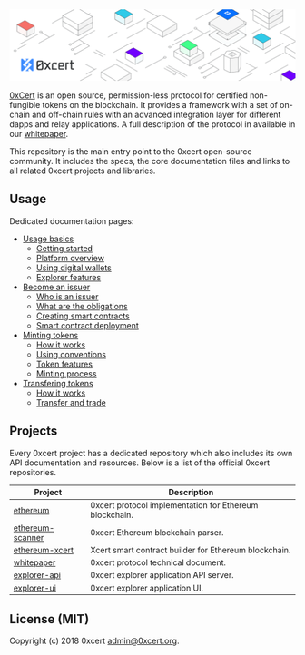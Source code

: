 <img src="assets/cover.png" />

[0xCert](https://0xcert.org) is an open source, permission-less protocol for certified non-fungible
tokens on the blockchain. It provides a framework with a set of on-chain and off-chain rules with an advanced integration layer for different dapps and relay applications. A full description of the protocol in available in our [whitepaper](https://0xcert.org/whitepaper.pdf).

This repository is the main entry point to the 0xcert open-source community. It includes the specs, the core documentation files and links to all related 0xcert projects and libraries. 

## Usage

Dedicated documentation pages:

* [Usage basics](/)
  * [Getting started](/)
  * [Platform overview](/)
  * [Using digital wallets](/)
  * [Explorer features](/)
* [Become an issuer](/)
  * [Who is an issuer](/)
  * [What are the obligations](/)
  * [Creating smart contracts](/)
  * [Smart contract deployment](/)
* [Minting tokens](/)
  * [How it works](/)
  * [Using conventions](/)
  * [Token features](/)
  * [Minting process](/)
* [Transfering tokens](/)
  * [How it works](/)
  * [Transfer and trade](/)

## Projects

Every 0xcert project has a dedicated repository which also includes its own API documentation and resources. Below is a list of the official 0xcert repositories.

| Project | Description
|-|-
| [ethereum](https://github.com/0xcert/ethereum) | 0xcert protocol implementation for Ethereum blockchain.
| [ethereum-scanner](https://github.com/0xcert/ethereum-scanner) | 0xcert Ethereum blockchain parser. 
| [ethereum-xcert](https://github.com/0xcert/ethereum-xcert) | Xcert smart contract builder for Ethereum blockchain.
| [whitepaper](https://github.com/0xcert/whitepaper) | 0xcert protocol technical document.
| [explorer-api](https://github.com/0xcert/explorer-api) | 0xcert explorer application API server.
| [explorer-ui](https://github.com/0xcert/explorer-ui) | 0xcert explorer application UI.

## License (MIT)

Copyright (c) 2018 0xcert <admin@0xcert.org>.
